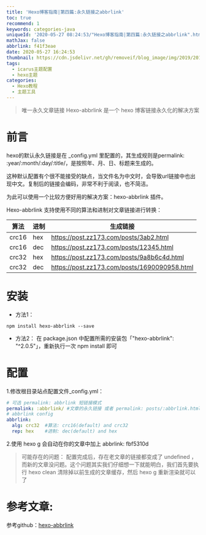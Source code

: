 ```yaml
---
title: 'Hexo博客指南|第四篇:永久链接之abbrlink'
toc: true
recommend: 1
keywords: categories-java
uniqueId: '2020-05-27 08:24:53/"Hexo博客指南|第四篇:永久链接之abbrlink".html'
mathJax: false
abbrlink: f41f3eae
date: 2020-05-27 16:24:53
thumbnail: https://cdn.jsdelivr.net/gh/removeif/blog_image/img/2019/20190919221611.png
tags:
  - icarus主题配置
  - hexo主题
categories:
  - Hexo教程
  - 主题工具
---
```

> 唯一永久文章链接
Hexo-abbrlink 是一个 hexo 博客链接永久化的解决方案

<!-- more -->
# 前言
hexo的默认永久链接是在 _config.yml 里配置的，其生成规则是permalink: :year/:month/:day/:title/，是按照年、月、日、标题来生成的。

这种默认配置有个很不能接受的缺点，当文件名为中文时，会导致url链接中也出现中文。复制后的链接会编码，非常不利于阅读，也不简洁。

为此可以使用一个比较方便好用的解决方案：hexo-abbrlink 插件。

Hexo-abbrlink 支持使用不同的算法和进制对文章链接进行转换：

算法|进制|生成链接
-|-|-
crc16|hex|https://post.zz173.com/posts/3ab2.html
crc16|dec|https://post.zz173.com/posts/12345.html
crc32|hex|https://post.zz173.com/posts/9a8b6c4d.html
crc32|dec|https://post.zz173.com/posts/1690090958.html

# 安装
- 方法1：
```
npm install hexo-abbrlink --save
```

- 方法2：
在 package.json 中配置所需的安装包「"hexo-abbrlink": "^2.0.5"」，重新执行一次 npm install 即可

# 配置
1.修改根目录站点配置文件_config.yml：
```yaml
# 可选 permalink: abbrlink 短链接模式
permalink: :abbrlink/ #文章的永久链接 或者 permalink: posts/:abbrlink.html 如：http://localhost:4000/post/abaf7e89.html
# abbrlink config
abbrlink:
  alg: crc32  #算法: crc16(default) and crc32
  rep: hex    #进制: dec(default) and hex
```

2.使用 hexo g 会自动在你的文章中加上 abbrlink: fbf5310d

> 可能存在的问题：
配置完成后，存在老文章的链接都变成了 undefined ，而新的文章没问题。这个问题其实我们仔细想一下就能明白，我们首先要执行 hexo clean 清除掉以前生成的文章缓存，然后 hexo g 重新渲染就可以了

# 参考文章:  
参考github：[hexo-abbrlink](https://github.com/Rozbo/hexo-abbrlink)
